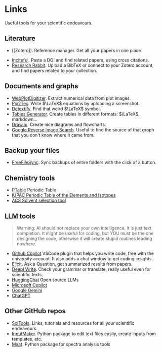 # Links

Useful tools for your scientific endeavours.

## Literature
- [[Zotero]]. Reference manager. Get all your papers in one place.
* [Inciteful](https://inciteful.xyz/). Paste a DOI and find related papers, using cross citations.
* [Research Rabbit](https://researchrabbitapp.com/). Upload a BibTeX or connect to your Zotero account, and find papers related to your collection.

## Documents and graphs
- [WebPlotDigitizer](https://github.com/automeris-io/WebPlotDigitizer). Extract numerical data from plot images.
- [Pix2Tex](https://p2t.behye.com/). Write $\LaTeX$ equations by uploading a screenshot.
- [Detextify](https://detexify.kirelabs.org/classify.html). Find that weird $\LaTeX$ symbol.
- [Tables Generator](https://www.tablesgenerator.com/). Create tables in different formats: $\LaTeX$, markdown...
- [Draw.io](https://www.drawio.com/). Create nice diagrams and flowcharts.
- [Google Reverse Image Search](https://images.google.com/). Useful to find the source of that graph that you don't know where it came from.

## Backup your files
- [FreeFileSync](https://freefilesync.org/). Sync backups of entire folders with the click of a button.

## Chemistry tools
- [PTable](https://ptable.com/) Periodic Table
- [IUPAC Periodic Table of the Elements and Isotopes](https://applets.kcvs.ca/IPTEI/IPTEI.html)
- [ACS Solvent selection tool](https://www.acs.org/greenchemistry/research-innovation/tools-for-green-chemistry/solvent-tool.html)

## LLM tools
> Warning: AI should not replace your own intelligence. It is just text completion. It might be useful for coding, but YOU must be the one designing the code, otherwise it will create stupid routines leading nowhere.
- [Github Copilot](https://github.com/features/copilot) VSCode plugin that helps you write code, free with the university account. It also adds a chat window to get coding insights.
- [Elicit](https://elicit.org/). Ask a Question, get summarized results from papers.
- [Deepl Write](https://www.deepl.com/write). Check your grammar or translate, really useful even for scientific texts.
- [HuggingChat](https://huggingface.co/chat/) Open source LLMs
- [Microsoft Copilot](https://copilot.microsoft.com/)
- [Google Gemini](https://gemini.google.com/app)
- [ChatGPT](https://chat.openai.com/)

## Other GitHub repos
- [SciTools](https://pablogila.github.io/SciTools/). Links, tutorials and resources for all your scientific endeavours.
- [InputMaker](https://github.com/pablogila/InputMaker). Python package to edit text files easily, create inputs from templates, etc.
- [Maat](https://github.com/pablogila/Maat). Python package for spectra analysis tools

